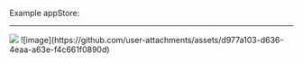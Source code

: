
Example appStore:
<hr/>
<img src="https://github.com/user-attachments/assets/d1aa2359-f0ae-4ab4-8140-83741819e8fe"/>
![image](https://github.com/user-attachments/assets/d977a103-d636-4eaa-a63e-f4c661f0890d)
